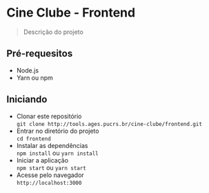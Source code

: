 # Cine Clube - Frontend

> Descrição do projeto

## Pré-requesitos

- Node.js
- Yarn ou npm

## Iniciando

- Clonar este repositório  
  `git clone http://tools.ages.pucrs.br/cine-clube/frontend.git`
- Entrar no diretório do projeto  
  `cd frontend`
- Instalar as dependências  
  `npm install` ou `yarn install`
- Iniciar a aplicação  
  `npm start` ou `yarn start`
- Acesse pelo navegador  
  `http://localhost:3000`

